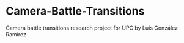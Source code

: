 # Camera-Battle-Transitions
Camera battle transitions research project for UPC by Luis González Ramírez
